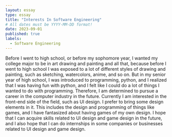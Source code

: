 ```yaml
---
layout: essay
type: essay
title: "Interests In Software Engineering"
# All dates must be YYYY-MM-DD format!
date: 2023-09-01
published: true
labels:
  - Software Engineering
---
```


Before I went to high school, or before my sophomore year, I wanted my college major to be in art drawing and painting and all that, because before I went to high school I was exposed to a lot of different styles of drawing and painting, such as sketching, watercolors, anime, and so on. But in my senior year of high school, I was introduced to programming, python, and I realized that I was having fun with python, and I felt like I could do a lot of things I wanted to do with programming. Therefore, I am determined to pursue a career in the computer industry in the future.
Currently I am interested in the front-end side of the field, such as UI design. I prefer to bring some design elements in it. This includes the design and programming of things like games, and I have fantasized about having games of my own design.
I hope that I can acquire skills related to UI design and game design in the future, and I also hope that I can do internships in some companies or businesses related to UI design and game design.
